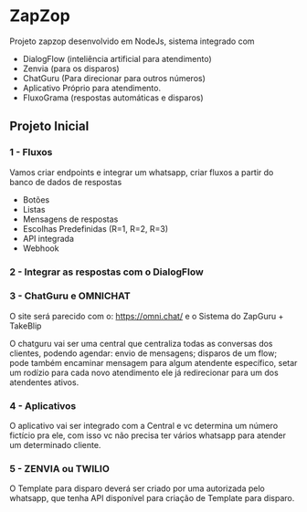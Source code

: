 # ZapZop

Projeto zapzop desenvolvido em NodeJs, sistema integrado com

  * DialogFlow (inteliência artificial para atendimento)
  * Zenvia (para os disparos)
  * ChatGuru (Para direcionar para outros números)
  * Aplicativo Próprio para atendimento.
  * FluxoGrama (respostas automáticas e disparos)

## Projeto Inicial

### 1 - Fluxos

  Vamos criar endpoints e integrar um whatsapp, criar fluxos a partir do banco de dados de respostas

  * Botões
  * Listas
  * Mensagens de respostas
  * Escolhas Predefinidas (R=1, R=2, R=3)
  * API integrada
  * Webhook

### 2 - Integrar as respostas com o DialogFlow

### 3 - ChatGuru e OMNICHAT

  O site será parecido com o: https://omni.chat/ e o Sistema do ZapGuru + TakeBlip

  O chatguru vai ser uma central que centraliza todas as conversas dos clientes, podendo agendar: envio de mensagens; disparos de um flow;
  pode também encaminar mensagem para algum atendente específico, setar um rodízio para cada novo atendimento ele já redirecionar para um dos atendentes ativos.
  
### 4 - Aplicativos

  O aplicativo vai ser integrado com a Central e vc determina um número fictício pra ele, com isso vc não precisa ter vários whatsapp para atender um determinado cliente.
  
### 5 - ZENVIA ou TWILIO

  O Template para disparo deverá ser criado por uma autorizada pelo whatsapp, que tenha API disponível para criação de Template para disparo.
  
